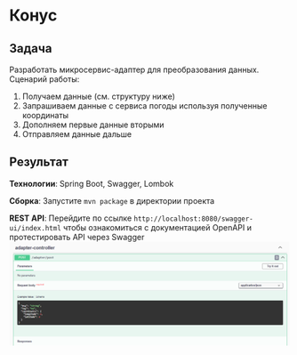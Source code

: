 # Конус

## Задача

Разработать микросервис-адаптер для преобразования данных. Сценарий работы:

1. Получаем данные (см. структуру ниже)
2. Запрашиваем данные с сервиса погоды используя полученные координаты
3. Дополняем первые данные вторыми
4. Отправляем данные дальше 

## Результат

**Технологии**: Spring Boot, Swagger, Lombok

**Сборка**: Запустите ```mvn package``` в директории проекта

**REST API**: Перейдите по ссылке ```http://localhost:8080/swagger-ui/index.html``` чтобы ознакомиться с документацией OpenAPI и протестировать API через Swagger 
![](doc/img1.jpeg)


